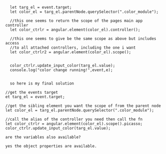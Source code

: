 
      let targ_el = event.target;
      let color_el = targ_el.parentNode.querySelector(".color_module");
	  
	  //this one seems to return the scope of the pages main app controller
      let color_ctrlr = angular.element(color_el).controller();
	  
	  //this one seems to give be the same scope as above but includes access
	  //to all attached controllers, including the one i want
      let color_ctrlr2 = angular.element(color_el).scope();
	  
	  
      color_ctrlr.update_input_color(targ_el.value);
      console.log("color change running!",event,e);
	  
	  
	  so here is my final solution
	  
	//get the events target
	et targ_el = event.target;

	//get the sibling element you want the scope of from the parent node
	let color_el = targ_el.parentNode.querySelector(".color_module");

	//call the alias of the controller you need then call the fn
	let color_ctrlr = angular.element(color_el).scope().picasso;
	color_ctrlr.update_input_color(targ_el.value);
	
	are the variables also available?
	
	yes the object properties are available.